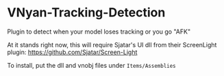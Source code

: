 # VNyan-Tracking-Detection
Plugin to detect when your model loses tracking or you go "AFK" 

At it stands right now, this will require Sjatar's UI dll from their ScreenLight plugin: https://github.com/Sjatar/Screen-Light

To install, put the dll and vnobj files under `Items/Assemblies`
